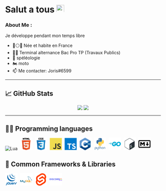 # Salut a tous <img src="https://raw.githubusercontent.com/MartinHeinz/MartinHeinz/master/wave.gif" width="25px" height="25px">

### About Me :

Je développe pendant mon temps libre

- 🔵⚪🔴 Née et habite en France
- 👨‍🎓 Terminal alternance Bac Pro TP (Travaux Publics)
- 🔦 spéléologie
- 🏍 moto
- 📫 Me contacter: Joris#6599

---

## 📈 GitHub Stats
  <p align="center">
    <img 
      height="170em"
      src="https://github-readme-stats.vercel.app/api?username=Joris-developement&count_private=true&show_icons=true&theme=transparent"
    />
    <img 
      height="170em"
      src="https://github-readme-stats.vercel.app/api/top-langs/?username=Joris-developement&theme=transparent&layout=compact"
    />
    <!--
    1. lua
    2. MySQL
    3. html
    4. css
    5. JavaScript
    6. TypeScript
    7. C++
    8. Python
    9. Golang
    10. batch
    11. MD
    -->
  </p>

---

<!-- faire un true ou y'a le logo et ne nom du langage/framework -->

## 👨‍🏫 Programming languages
<p>
<img src="https://upload.wikimedia.org/wikipedia/commons/c/cf/Lua-Logo.svg" title="Lua" alt="Lua" width="40" height="40"/>&nbsp;
<img src="https://github.com/devicons/devicon/blob/master/icons/html5/html5-original-wordmark.svg" title="HTML5" alt="HTML5" width="40" height="40"/>&nbsp;
<img src="https://github.com/devicons/devicon/blob/master/icons/css3/css3-original-wordmark.svg" title="CSS3" alt="CSS3" width="40" height="40"/>&nbsp;
<img src="https://github.com/devicons/devicon/blob/master/icons/javascript/javascript-original.svg" title="JavaScript" alt="JavaScript" width="40" height="40"/>&nbsp;
<img src="https://github.com/devicons/devicon/blob/master/icons/typescript/typescript-original.svg" title="TypeScript" alt="TypeScript" width="40" height="40"/>&nbsp;
<img src="https://github.com/devicons/devicon/blob/master/icons/cplusplus/cplusplus-original.svg" title="cplusplus" alt="cplusplus" width="40" height="40"/>&nbsp;
<img src="https://github.com/devicons/devicon/blob/master/icons/python/python-original-wordmark.svg" title="Python" alt="Python" width="40" height="40"/>&nbsp;
<img src="https://github.com/devicons/devicon/blob/master/icons/go/go-original-wordmark.svg" title="Go" alt="Go" width="40" height="40"/>&nbsp;
<img src="https://github.com/devicons/devicon/blob/master/icons/bash/bash-original.svg" title="batch" alt="batch" width="40" height="40"/>&nbsp;
<img src="https://github.com/devicons/devicon/blob/master/icons/markdown/markdown-original.svg" title="MarkDown" alt="MarkDown" width="40" height="40"/>&nbsp;
</p>

## 📗 Common Frameworks & Libraries
<img src="https://github.com/devicons/devicon/blob/master/icons/jquery/jquery-plain-wordmark.svg" title="jQuery" alt="jQuery" width="40" height="40"/>&nbsp;
<img src="https://github.com/devicons/devicon/blob/master/icons/mysql/mysql-original-wordmark.svg" title="MySQL" alt="MySQL" width="40" height="40"/>&nbsp;
<img src="https://github.com/devicons/devicon/blob/master/icons/svelte/svelte-original.svg" title="svelte" alt="svelte" width="40" height="40"/>&nbsp;
<img src="https://github.com/devicons/devicon/blob/master/icons/discordjs/discordjs-original-wordmark.svg" title="DiscordJS" alt="DiscordJS" width="40" height="40"/>&nbsp;

<!-- <details><summary><h2> ☎ Contact </h2></summary>
| Platform | Name |
| -------- | ---- |
| Discord | Joris#6599 |
</details> -->
